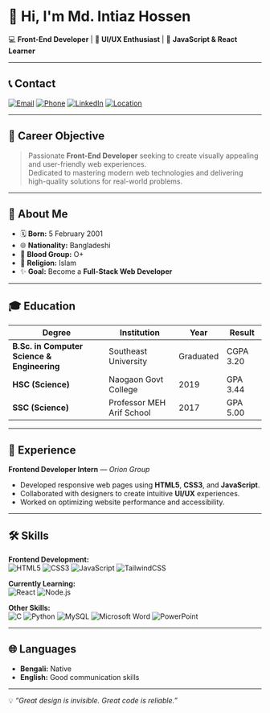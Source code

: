 # 👋 Hi, I'm Md. Intiaz Hossen

💻 **Front-End Developer** | 🎨 **UI/UX Enthusiast** | 🌱 **JavaScript & React Learner**

---

## 📞 Contact
[![Email](https://img.shields.io/badge/Email-intiaztapu%40gmail.com-red?style=flat-square&logo=gmail)](mailto:intiaztapu@gmail.com)
[![Phone](https://img.shields.io/badge/Phone-01617212189-blue?style=flat-square&logo=whatsapp)](tel:01617212189)
[![LinkedIn](https://img.shields.io/badge/LinkedIn-Connect-0A66C2?style=flat-square&logo=linkedin)](https://www.linkedin.com/in/md-intiaz-hossen-9ab2b42b5)
[![Location](https://img.shields.io/badge/Dhaka%2C%20Bangladesh-📍-brightgreen?style=flat-square)]()

---

## 🎯 Career Objective
> Passionate **Front-End Developer** seeking to create visually appealing and user-friendly web experiences.  
> Dedicated to mastering modern web technologies and delivering high-quality solutions for real-world problems.

---

## 👤 About Me
- 🗓 **Born:** 5 February 2001  
- 🌐 **Nationality:** Bangladeshi  
- 💉 **Blood Group:** O+  
- 🕌 **Religion:** Islam  
- ✨ **Goal:** Become a **Full-Stack Web Developer**  

---

## 🎓 Education
| Degree | Institution | Year | Result |
|--------|-------------|------|--------|
| **B.Sc. in Computer Science & Engineering** | Southeast University | Graduated | CGPA 3.20 |
| **HSC (Science)** | Naogaon Govt College | 2019 | GPA 3.44 |
| **SSC (Science)** | Professor MEH Arif School | 2017 | GPA 5.00 |

---

## 💼 Experience
**Frontend Developer Intern** — *Orion Group*  
- Developed responsive web pages using **HTML5**, **CSS3**, and **JavaScript**.  
- Collaborated with designers to create intuitive **UI/UX** experiences.  
- Worked on optimizing website performance and accessibility.

---

## 🛠 Skills
**Frontend Development:**  
![HTML5](https://img.shields.io/badge/HTML5-E34F26?style=flat-square&logo=html5&logoColor=white)
![CSS3](https://img.shields.io/badge/CSS3-1572B6?style=flat-square&logo=css3&logoColor=white)
![JavaScript](https://img.shields.io/badge/JavaScript-F7DF1E?style=flat-square&logo=javascript&logoColor=black)
![TailwindCSS](https://img.shields.io/badge/TailwindCSS-38B2AC?style=flat-square&logo=tailwind-css&logoColor=white)

**Currently Learning:**  
![React](https://img.shields.io/badge/React-61DAFB?style=flat-square&logo=react&logoColor=black)
![Node.js](https://img.shields.io/badge/Node.js-339933?style=flat-square&logo=node.js&logoColor=white)

**Other Skills:**  
![C](https://img.shields.io/badge/C-00599C?style=flat-square&logo=c&logoColor=white)
![Python](https://img.shields.io/badge/Python-3776AB?style=flat-square&logo=python&logoColor=white)
![MySQL](https://img.shields.io/badge/MySQL-4479A1?style=flat-square&logo=mysql&logoColor=white)
![Microsoft Word](https://img.shields.io/badge/Word-2B579A?style=flat-square&logo=microsoft-word&logoColor=white)
![PowerPoint](https://img.shields.io/badge/PowerPoint-B7472A?style=flat-square&logo=microsoft-powerpoint&logoColor=white)

---

## 🌐 Languages
- **Bengali:** Native  
- **English:** Good communication skills  

---

💡 *“Great design is invisible. Great code is reliable.”*
